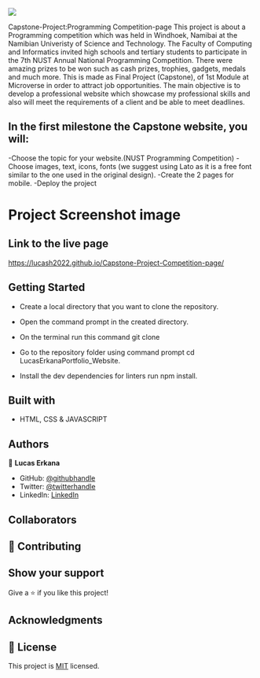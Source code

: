 ![](https://img.shields.io/badge/Microverse-blueviolet)

Capstone-Project:Programming Competition-page
This project is about a Programming competition which was held in Windhoek, Namibai at the Namibian Univeristy of Science and Technology.
The Faculty of Computing and Informatics invited high schools and tertiary students to participate in the 7th NUST Annual National Programming Competition. There were amazing prizes to be won such as cash prizes, trophies, gadgets, medals and much more.
This is made as Final Project (Capstone), of 1st Module at Microverse in order to attract job opportunities. The main objective is to develop a professional website which showcase my professional skills and also will meet the requirements of a client and be able to meet deadlines.

## In the first milestone the Capstone website, you will:
-Choose the topic for your website.(NUST Programming Competition)
-Choose images, text, icons, fonts (we suggest using Lato as it is a free font similar to the one used in the original design).
-Create the 2 pages for mobile.
-Deploy the project

# Project Screenshot image


## Link to the live page
https://lucash2022.github.io/Capstone-Project-Competition-page/


## Getting Started

- Create a local directory that you want to clone the repository.

- Open the command prompt in the created directory.

- On the terminal run this command git clone <link to repository>

- Go to the repository folder using command prompt cd LucasErkanaPortfolio_Website.

- Install the dev dependencies for linters run npm install.

## Built with

- HTML, CSS & JAVASCRIPT 

## Authors

👤 **Lucas Erkana**

- GitHub: [@githubhandle](https://github.com/Lucash2022)
- Twitter: [@twitterhandle](https://twitter.com/@Lucas_David_22)
- LinkedIn: [LinkedIn](https://www.linkedin.com/in/lucas-erkana-b30a0b3b/)

## Collaborators


## 🤝 Contributing



## Show your support

Give a ⭐️ if you like this project!

## Acknowledgments



## 📝 License

This project is [MIT](./LICENSE) licensed.
